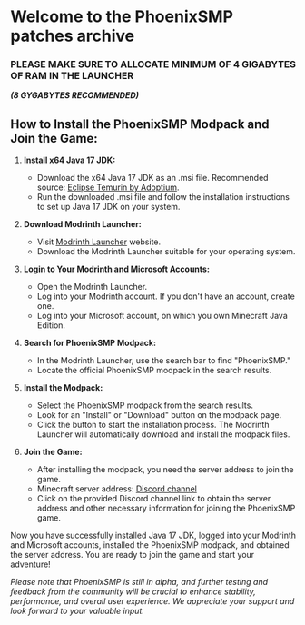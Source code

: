 # Welcome to the PhoenixSMP patches archive

### **PLEASE MAKE SURE TO ALLOCATE MINIMUM OF 4 GIGABYTES OF RAM IN THE LAUNCHER**
***(8 GYGABYTES RECOMMENDED)***

## How to Install the PhoenixSMP Modpack and Join the Game:

1. **Install x64 Java 17 JDK:**
   - Download the x64 Java 17 JDK as an .msi file. Recommended source: [Eclipse Temurin by Adoptium](https://adoptium.net/temurin/releases/?os=windows&arch=x64&package=jdk&version=17).
   - Run the downloaded .msi file and follow the installation instructions to set up Java 17 JDK on your system.

2. **Download Modrinth Launcher:**
   - Visit [Modrinth Launcher](https://modrinth.com/app) website.
   - Download the Modrinth Launcher suitable for your operating system.

3. **Login to Your Modrinth and Microsoft Accounts:**
   - Open the Modrinth Launcher.
   - Log into your Modrinth account. If you don't have an account, create one.
   - Log into your Microsoft account, on which you own Minecraft Java Edition.

4. **Search for PhoenixSMP Modpack:**
   - In the Modrinth Launcher, use the search bar to find "PhoenixSMP."
   - Locate the official PhoenixSMP modpack in the search results.

5. **Install the Modpack:**
   - Select the PhoenixSMP modpack from the search results.
   - Look for an "Install" or "Download" button on the modpack page.
   - Click the button to start the installation process. The Modrinth Launcher will automatically download and install the modpack files.

6. **Join the Game:**
   - After installing the modpack, you need the server address to join the game.
   - Minecraft server address: [Discord channel](https://discord.com/channels/1085949232608985118/1127325642522894457/1128382645903040664)
   - Click on the provided Discord channel link to obtain the server address and other necessary information for joining the PhoenixSMP game.

Now you have successfully installed Java 17 JDK, logged into your Modrinth and Microsoft accounts, installed the PhoenixSMP modpack, and obtained the server address. You are ready to join the game and start your adventure!



_Please note that PhoenixSMP is still in alpha, and further testing and feedback from the community will be crucial to enhance stability, performance, and overall user experience. We appreciate your support and look forward to your valuable input._
